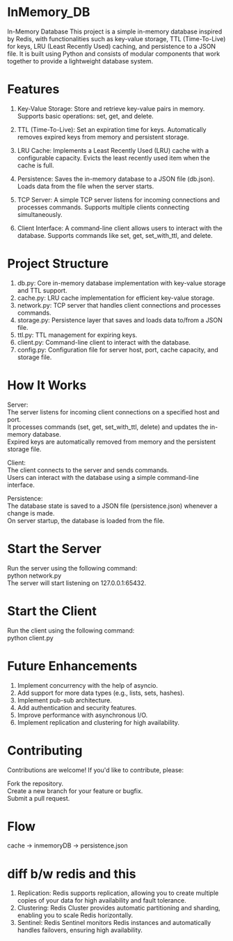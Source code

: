 # InMemory_DB
In-Memory Database This project is a simple in-memory database inspired by Redis, with functionalities such as key-value storage, TTL (Time-To-Live) for keys, LRU (Least Recently Used) caching, and persistence to a JSON file. It is built using Python and consists of modular components that work together to provide a lightweight database system.

# Features
1. Key-Value Storage:
Store and retrieve key-value pairs in memory.
Supports basic operations: set, get, and delete.

2. TTL (Time-To-Live):
Set an expiration time for keys.
Automatically removes expired keys from memory and persistent storage.

3. LRU Cache:
Implements a Least Recently Used (LRU) cache with a configurable capacity.
Evicts the least recently used item when the cache is full.

4. Persistence:
Saves the in-memory database to a JSON file (db.json).
Loads data from the file when the server starts.

5. TCP Server:
A simple TCP server listens for incoming connections and processes commands.
Supports multiple clients connecting simultaneously.

6. Client Interface:
A command-line client allows users to interact with the database.
Supports commands like set, get, set_with_ttl, and delete.

# Project Structure

1. db.py: Core in-memory database implementation with key-value storage and TTL support.  
2. cache.py: LRU cache implementation for efficient key-value storage.  
3. network.py: TCP server that handles client connections and processes commands.  
4. storage.py: Persistence layer that saves and loads data to/from a JSON file.  
5. ttl.py: TTL management for expiring keys.  
6. client.py: Command-line client to interact with the database.  
7. config.py: Configuration file for server host, port, cache capacity, and storage file.  

# How It Works
Server:  
The server listens for incoming client connections on a specified host and port.  
It processes commands (set, get, set_with_ttl, delete) and updates the in-memory database.  
Expired keys are automatically removed from memory and the persistent storage file.  

Client:  
The client connects to the server and sends commands.  
Users can interact with the database using a simple command-line interface.  

Persistence:  
The database state is saved to a JSON file (persistence.json) whenever a change is made.  
On server startup, the database is loaded from the file.  

# Start the Server
Run the server using the following command:  
python network.py  
The server will start listening on 127.0.0.1:65432.  

#  Start the Client
Run the client using the following command:  
python client.py  

# Future Enhancements
1. Implement concurrency with the help of asyncio.  
2. Add support for more data types (e.g., lists, sets, hashes).  
3. Implement pub-sub architecture.  
4. Add authentication and security features.  
5. Improve performance with asynchronous I/O.  
6. Implement replication and clustering for high availability.

# Contributing
Contributions are welcome! If you'd like to contribute, please:  

Fork the repository.  
Create a new branch for your feature or bugfix.  
Submit a pull request.  

# Flow
cache -> inmemoryDB -> persistence.json

# diff b/w redis and this

1. Replication:
Redis supports replication, allowing you to create multiple copies of your data for high availability and fault tolerance. 
2. Clustering:
Redis Cluster provides automatic partitioning and sharding, enabling you to scale Redis horizontally. 
3. Sentinel:
Redis Sentinel monitors Redis instances and automatically handles failovers, ensuring high availability. 